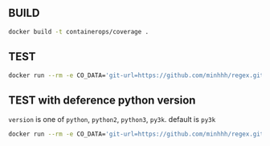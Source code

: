 ## BUILD

```bash
docker build -t containerops/coverage .
```

## TEST

```bash
docker run --rm -e CO_DATA='git-url=https://github.com/minhhh/regex.git entry-path=test/test_regex.py' containerops/coverage
```

## TEST with deference python version

`version` is one of `python`, `python2`, `python3`, `py3k`.
default is `py3k`

```bash
docker run --rm -e CO_DATA='git-url=https://github.com/minhhh/regex.git entry-path=test/test_regex.py version=python' containerops/coverage
```
